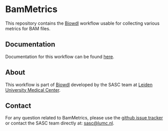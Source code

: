 # BamMetrics
This repository contains the [Biowdl](https://github.com/biowdl)
workflow usable for collecting various metrics for BAM files.

## Documentation
Documentation for this workflow can be
found [here](https://biowdl.github.io/bammetrics/).

## About
This workflow is part of [Biowdl](https://github.com/biowdl) developed by the
SASC team at [Leiden University Medical Center](https://www.lumc.nl/).

## Contact
<p>
  <!-- Obscure e-mail address for spammers -->
For any question related to BamMetrics, please use the
<a href="https://github.com/biowdl/bammetrics/issues">github issue tracker</a>
or contact the SASC team directly at: 
<a href="&#109;&#97;&#105;&#108;&#116;&#111;&#58;&#115;&#97;&#115;&#99;&#64;&#108;&#117;&#109;&#99;&#46;&#110;&#108;">
&#115;&#97;&#115;&#99;&#64;&#108;&#117;&#109;&#99;&#46;&#110;&#108;</a>.
</p>

